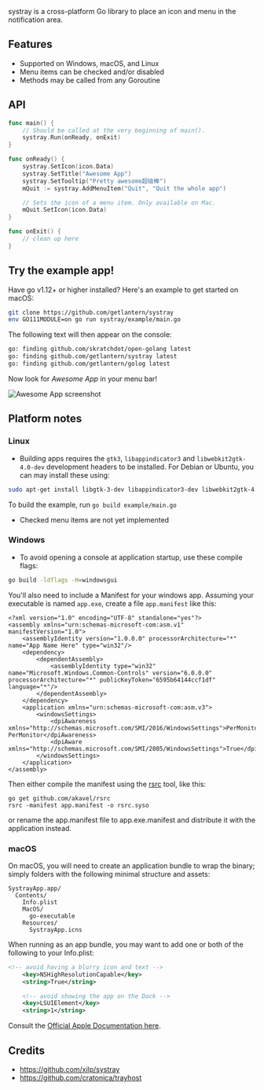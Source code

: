 systray is a cross-platform Go library to place an icon and menu in the notification area.

## Features

* Supported on Windows, macOS, and Linux
* Menu items can be checked and/or disabled
* Methods may be called from any Goroutine

## API

```go
func main() {
	// Should be called at the very beginning of main().
	systray.Run(onReady, onExit)
}

func onReady() {
	systray.SetIcon(icon.Data)
	systray.SetTitle("Awesome App")
	systray.SetTooltip("Pretty awesome超级棒")
	mQuit := systray.AddMenuItem("Quit", "Quit the whole app")

	// Sets the icon of a menu item. Only available on Mac.
	mQuit.SetIcon(icon.Data)
}

func onExit() {
	// clean up here
}
```

## Try the example app!

Have go v1.12+ or higher installed? Here's an example to get started on macOS:

```sh
git clone https://github.com/getlantern/systray
env GO111MODULE=on go run systray/example/main.go
```

The following text will then appear on the console:


```sh
go: finding github.com/skratchdot/open-golang latest
go: finding github.com/getlantern/systray latest
go: finding github.com/getlantern/golog latest
```

Now look for *Awesome App* in your menu bar!

![Awesome App screenshot](example/screenshot.png)

## Platform notes

### Linux

* Building apps requires the `gtk3`, `libappindicator3` and `libwebkit2gtk-4.0-dev` development headers to be installed. For Debian or Ubuntu, you can may install these using:

```sh
sudo apt-get install libgtk-3-dev libappindicator3-dev libwebkit2gtk-4.0-dev
```

To build the example, run `go build example/main.go`

* Checked menu items are not yet implemented


### Windows

* To avoid opening a console at application startup, use these compile flags:

```sh
go build -ldflags -H=windowsgui
```

You'll also need to include a Manifest for your windows app. Assuming your executable is named `app.exe`, create a file `app.manifest` like this:

```
<?xml version="1.0" encoding="UTF-8" standalone="yes"?>
<assembly xmlns="urn:schemas-microsoft-com:asm.v1" manifestVersion="1.0">
    <assemblyIdentity version="1.0.0.0" processorArchitecture="*" name="App Name Here" type="win32"/>
    <dependency>
        <dependentAssembly>
            <assemblyIdentity type="win32" name="Microsoft.Windows.Common-Controls" version="6.0.0.0" processorArchitecture="*" publicKeyToken="6595b64144ccf1df" language="*"/>
        </dependentAssembly>
    </dependency>
    <application xmlns="urn:schemas-microsoft-com:asm.v3">
        <windowsSettings>
            <dpiAwareness xmlns="http://schemas.microsoft.com/SMI/2016/WindowsSettings">PerMonitorV2, PerMonitor</dpiAwareness>
            <dpiAware xmlns="http://schemas.microsoft.com/SMI/2005/WindowsSettings">True</dpiAware>
        </windowsSettings>
    </application>
</assembly>
```

Then either compile the manifest using the [rsrc](https://github.com/akavel/rsrc) tool, like this:

```
go get github.com/akavel/rsrc
rsrc -manifest app.manifest -o rsrc.syso
```

or rename the app.manifest file to app.exe.manifest and distribute it with the application instead.

### macOS

On macOS, you will need to create an application bundle to wrap the binary; simply folders with the following minimal structure and assets:

```
SystrayApp.app/
  Contents/
    Info.plist
    MacOS/
      go-executable
    Resources/
      SystrayApp.icns
```

When running as an app bundle, you may want to add one or both of the following to your Info.plist:

```xml
<!-- avoid having a blurry icon and text -->
	<key>NSHighResolutionCapable</key>
	<string>True</string>

	<!-- avoid showing the app on the Dock -->
	<key>LSUIElement</key>
	<string>1</string>
```

Consult the [Official Apple Documentation here](https://developer.apple.com/library/archive/documentation/CoreFoundation/Conceptual/CFBundles/BundleTypes/BundleTypes.html#//apple_ref/doc/uid/10000123i-CH101-SW1).

## Credits

- https://github.com/xilp/systray
- https://github.com/cratonica/trayhost

